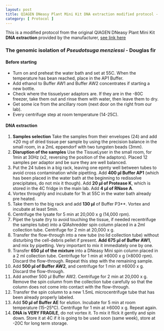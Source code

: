 ```yaml
---
layout: post
title: QIAGEN DNeasy Plant Mini Kit DNA extraction modified protocol - Douglas fir
category: [ Protocol ]
---
```

This is a modified protocol from the original QIAGEN DNeasy Plant Mini Kit **DNA extraction** provided by the manufacturer, [see link here](https://www.qiagen.com/no/resources/download.aspx?id=6b9bcd96-d7d4-48a1-9838-58dbfb0e57d0&lang=en)


### The genomic isolation of _Pseudotsuga menziessi_ - Douglas fir

#### Before starting

- Turn on and preheat the water bath and set at 55C. When the temperature has bean reached, place in the AP1 Buffer.
- Add ethanol to Buffer AW1 and Buffer AW2 concentrates if starting a new bottle.
- Check where the tissuelyser adaptors are. If they are in the -80C freezer, take them out and rinse them with water, then leave them to dry.
- Get some ice from the ancillary room (next door on the right from our lab).
- Every centrifuge step at room temperature (14-25C).

#### DNA extraction

1. **Samples selection** Take the samples from their envelopes (24) and add ≤20 mg of dried tissue per sample by using the precision balance in the small room, in a 2mL eppendorf with two tungsten beads (3mm).
2. **Disruption of the samples**  Use the TissueLyser in the small room, for 1min at 30Hz (x2, reversing the position of the adaptors). Placed 12 samples per adaptor and be sure they are well balanced.
3. Put the 24 tubes in a big rack, leaving one epmty well between tubes to avoid cross contamination while pipetting. Add **400 μl Buffer AP1** (which has been placed in the water bath at the beginning to redissolve precipitates, do not mix it though). Add **20 μl of Protease K**, which is stored in the 4C fridge in the main lab. Add **4 μl of RNase A**.
4. Vortex throughly and incubate for 1h at 55C in the water bath already pre heated. 
5. Take them to the big rack and add **130 μl** of Buffer P3**. Vortex and incubate at least 5min. 
6. Centrifuge the lysate for 5 min at 20,000 x g (14,000 rpm).
7. Pipet the lysate (try to avoid touching the tissue, if needed recentrifuge the samples tube) into a QIAshredder spin column placed in a 2ml collection tube. Centrifuge for 2 min at 20,000 x g.
8. Transfer the flow-through into a new tube (no lid collection tube) without disturbing the cell-debris pellet if present. **Add 675 μl of Buffer AW1**, and mix by pipetting. Very important to mix it immediately one by one.
9. Transfer **650 μl of the mixture** into a DNeasy Mini spin column placed in a 2 ml collection tube. Centrifuge for 1 min at ≥6000 x g (≥8000 rpm). Discard the flow-through. Repeat this step with the remaining sample.
10. Add **500 μl of Buffer AW2**, and centrifuge for 1 min at ≥6000 x g. Discard the flow-through.
11. Add another 500 μl Buffer AW2. Centrifuge for 2 min at 20,000 x g. Remove the spin column from the collection tube carefully so that the column does
not come into contact with the flow-through.
12. Transfer the spin column to a new 1.5mL microcentrifuge tube that has been already properly labeled.
13. Add **50 μl of Buffer AE** for elution. Incubate for 5 min at room temperature (15–25°C). Centrifuge for 1 min at ≥6000 x g. Repeat again.
14. **DNA is VERY FRAGILE**, do not vortex it. To mix it flick it gently and spin down. Store it at 4C if it is going to be used soon (same week), store at -20C for long term storage. 


